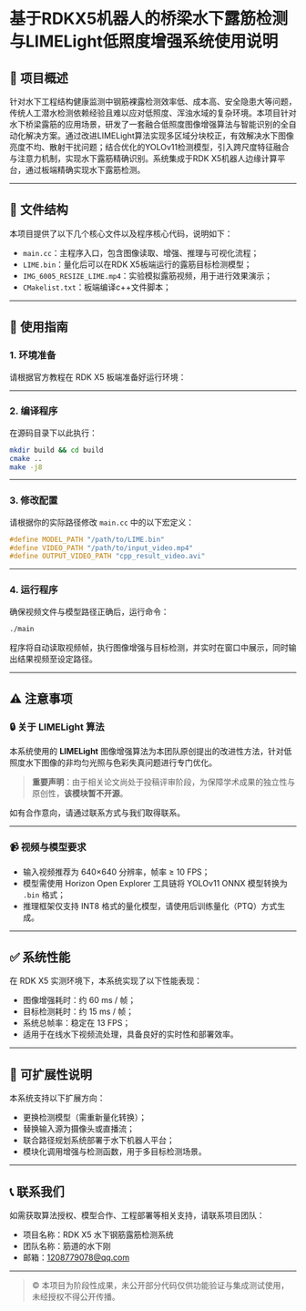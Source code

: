 # 基于RDKX5机器人的桥梁水下露筋检测与LIMELight低照度增强系统使用说明

## 📌 项目概述

针对水下工程结构健康监测中钢筋裸露检测效率低、成本高、安全隐患大等问题，传统人工潜水检测依赖经验且难以应对低照度、浑浊水域的复杂环境。本项目针对水下桥梁露筋的应用场景，研发了一套融合低照度图像增强算法与智能识别的全自动化解决方案。通过改进LIMELight算法实现多区域分块校正，有效解决水下图像亮度不均、散射干扰问题；结合优化的YOLOv11检测模型，引入跨尺度特征融合与注意力机制，实现水下露筋精确识别。系统集成于RDK X5机器人边缘计算平台，通过板端精确实现水下露筋检测。

---

## 📂 文件结构
本项目提供了以下几个核心文件以及程序核心代码，说明如下：

- `main.cc`：主程序入口，包含图像读取、增强、推理与可视化流程；
- `LIME.bin`：量化后可以在RDK X5板端运行的露筋目标检测模型；
- `IMG_6005_RESIZE_LIME.mp4`：实验模拟露筋视频，用于进行效果演示；
- `CMakelist.txt`：板端编译c++文件脚本；
  

---

## 🚀 使用指南

### 1. 环境准备

请根据官方教程在 RDK X5 板端准备好运行环境：



---

### 2. 编译程序

在源码目录下以此执行：

```bash
mkdir build && cd build
cmake ..
make -j8
```


---

### 3. 修改配置

请根据你的实际路径修改 `main.cc` 中的以下宏定义：

```cpp
#define MODEL_PATH "/path/to/LIME.bin"
#define VIDEO_PATH "/path/to/input_video.mp4"
#define OUTPUT_VIDEO_PATH "cpp_result_video.avi"
```

---

### 4. 运行程序

确保视频文件与模型路径正确后，运行命令：

```bash
./main
```

程序将自动读取视频帧，执行图像增强与目标检测，并实时在窗口中展示，同时输出结果视频至设定路径。

---

## ⚠️ 注意事项

### 🔒 关于 LIMELight 算法

本系统使用的 **LIMELight** 图像增强算法为本团队原创提出的改进性方法，针对低照度水下图像的非均匀光照与色彩失真问题进行专门优化。

> **重要声明**：由于相关论文尚处于投稿评审阶段，为保障学术成果的独立性与原创性，**该模块暂不开源**。

如有合作意向，请通过联系方式与我们取得联系。

---

### 📹 视频与模型要求

* 输入视频推荐为 640×640 分辨率，帧率 ≥ 10 FPS；
* 模型需使用 Horizon Open Explorer 工具链将 YOLOv11 ONNX 模型转换为 `.bin` 格式；
* 推理框架仅支持 INT8 格式的量化模型，请使用后训练量化（PTQ）方式生成。

---

## ✅ 系统性能

在 RDK X5 实测环境下，本系统实现了以下性能表现：

* 图像增强耗时：约 60 ms / 帧；
* 目标检测耗时：约 15 ms / 帧；
* 系统总帧率：稳定在 13 FPS；
* 适用于在线水下视频流处理，具备良好的实时性和部署效率。

---

## 🧩 可扩展性说明

本系统支持以下扩展方向：

* 更换检测模型（需重新量化转换）；
* 替换输入源为摄像头或直播流；
* 联合路径规划系统部署于水下机器人平台；
* 模块化调用增强与检测函数，用于多目标检测场景。

---

## 📞 联系我们

如需获取算法授权、模型合作、工程部署等相关支持，请联系项目团队：

* 项目名称：RDK X5 水下钢筋露筋检测系统
* 团队名称：筋道的水下刚
* 邮箱：1208779078@qq.com

---

> © 本项目为阶段性成果，未公开部分代码仅供功能验证与集成测试使用，未经授权不得公开传播。

```


